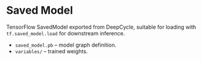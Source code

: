 # Saved Model

TensorFlow SavedModel exported from DeepCycle, suitable for loading with `tf.saved_model.load` for downstream inference.

- `saved_model.pb` – model graph definition.
- `variables/` – trained weights.
